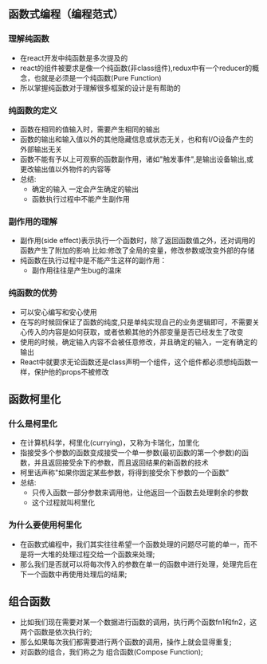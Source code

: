 ## 函数式编程（编程范式）
### 理解纯函数
+ 在react开发中纯函数是多次提及的
+ react的组件被要求是像一个纯函数(非class组件),redux中有一个reducer的概念，也就是必须是一个纯函数(Pure Function)
+ 所以掌握纯函数对于理解很多框架的设计是有帮助的
### 纯函数的定义
+ 函数在相同的值输入时，需要产生相同的输出
+ 函数的输出和输入值以外的其他隐藏信息或状态无关，也和有I/O设备产生的外部输出无关
+ 函数不能有予以上可观察的函数副作用，诸如"触发事件",是输出设备输出,或更改输出值以外物件的内容等
+ 总结:
    - 确定的输入 一定会产生确定的输出
    - 函数执行过程中不能产生副作用
### 副作用的理解
 + 副作用(side effect)表示执行一个函数时，除了返回函数值之外，还对调用的函数产生了附加的影响
   比如:修改了全局的变量，修改参数或改变外部的存储
 + 纯函数在执行过程中是不能产生这样的副作用：
    - 副作用往往是产生bug的温床
### 纯函数的优势
+ 可以安心编写和安心使用
+ 在写的时候回保证了函数的纯度,只是单纯实现自己的业务逻辑即可，不需要关心传入的内容是如何获取，或者依赖其他的外部变量是否已经发生了改变
+ 使用的时候，确定输入内容不会被任意修改，并且确定的输入，一定有确定的输出
+ React中就要求无论函数还是class声明一个组件，这个组件都必须想纯函数一样，保护他的props不被修改
## 函数柯里化
### 什么是柯里化
+ 在计算机科学，柯里化(currying)，又称为卡瑞化，加里化
+ 指接受多个参数的函数变成接受一个单一参数(最初函数的第一个参数)的函数，并且返回接受余下的参数，而且返回结果的新函数的技术
+ 柯里话声称"如果你固定某些参数，将得到接受余下参数的一个函数"
+ 总结:
    - 只传入函数一部分参数来调用他，让他返回一个函数去处理剩余的参数
    - 这个过程就叫柯里化
### 为什么要使用柯里化
+  在函数式编程中，我们其实往往希望一个函数处理的问题尽可能的单一，而不是将一大堆的处理过程交给一个函数来处理;
+  那么我们是否就可以将每次传入的参数在单一的函数中进行处理，处理完后在下一个函数中再使用处理后的结果;
## 组合函数
+ 比如我们现在需要对某一个数据进行函数的调用，执行两个函数fn1和fn2，这两个函数是依次执行的;
+ 那么如果每次我们都需要进行两个函数的调用，操作上就会显得重复;
+ 对函数的组合，我们称之为 组合函数(Compose Function);




